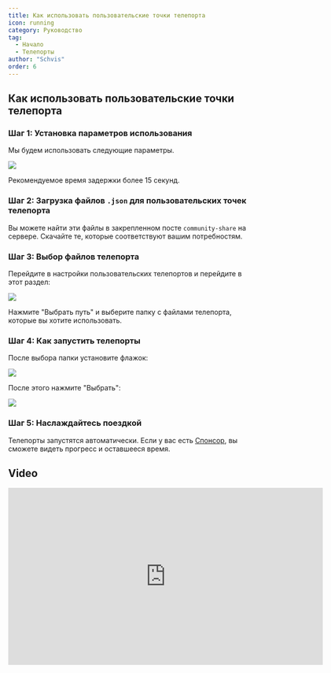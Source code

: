 ```yaml
---
title: Как использовать пользовательские точки телепорта
icon: running
category: Руководство
tag:
  - Начало
  - Телепорты
author: "Schvis"
order: 6
---
```


## Как использовать пользовательские точки телепорта

### Шаг 1: Установка параметров использования

Мы будем использовать следующие параметры.

![](/assets/images/docs/202312/teleport1.png)

Рекомендуемое время задержки более 15 секунд.

### Шаг 2: Загрузка файлов `.json` для пользовательских точек телепорта

Вы можете найти эти файлы в закрепленном посте `community-share` на сервере. Скачайте те, которые соответствуют вашим потребностям.

### Шаг 3: Выбор файлов телепорта

Перейдите в настройки пользовательских телепортов и перейдите в этот раздел:

![](/assets/images/docs/202312/teleport2.png)

Нажмите "Выбрать путь" и выберите папку с файлами телепорта, которые вы хотите использовать.

### Шаг 4: Как запустить телепорты

После выбора папки установите флажок:

![](/assets/images/docs/202312/teleport3.png)

После этого нажмите "Выбрать":

![](/assets/images/docs/202312/teleport4.png)

### Шаг 5: Наслаждайтесь поездкой

Телепорты запустятся автоматически. Если у вас есть [Спонсор](../start/sponsor.md), вы сможете видеть прогресс и оставшееся время.

## Video

<div class="iframe-container"><iframe width="640" height="360" src="https://www.youtube.com/embed/RR3ASYCr9rk" title="Гайд от Бургера" frameborder="0" allow="accelerometer; autoplay; clipboard-write; encrypted-media; gyroscope; picture-in-picture; web-share" allowfullscreen></iframe></div>
